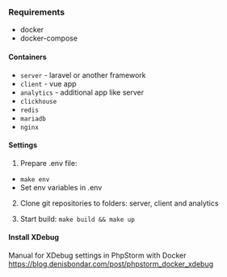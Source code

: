 ### Requirements
* docker
* docker-compose

#### Containers
* `server` - laravel or another framework
* `client` - vue app
* `analytics` - additional app like server
* `clickhouse`
* `redis`
* `mariadb`
* `nginx`

#### Settings
1. Prepare .env file:
* ```make env```
* Set env variables in .env

2. Clone git repositories to folders: server, client and analytics

3. Start build: `make build && make up`

#### Install XDebug
Manual for XDebug settings in PhpStorm with Docker https://blog.denisbondar.com/post/phpstorm_docker_xdebug
